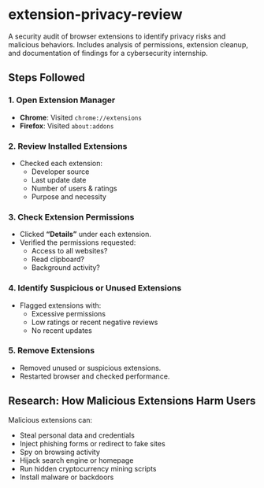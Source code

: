 # extension-privacy-review
A security audit of browser extensions to identify privacy risks and malicious behaviors. Includes analysis of permissions, extension cleanup, and documentation of findings for a cybersecurity internship.

## Steps Followed

### 1. Open Extension Manager
- **Chrome**: Visited `chrome://extensions`
- **Firefox**: Visited `about:addons`

### 2. Review Installed Extensions
- Checked each extension:
  - Developer source
  - Last update date
  - Number of users & ratings
  - Purpose and necessity

### 3. Check Extension Permissions
- Clicked **“Details”** under each extension.
- Verified the permissions requested:
  - Access to all websites?
  - Read clipboard?
  - Background activity?

### 4. Identify Suspicious or Unused Extensions
- Flagged extensions with:
  - Excessive permissions
  - Low ratings or recent negative reviews
  - No recent updates

### 5. Remove Extensions
- Removed unused or suspicious extensions.
- Restarted browser and checked performance.

## Research: How Malicious Extensions Harm Users

Malicious extensions can:
- Steal personal data and credentials
- Inject phishing forms or redirect to fake sites
- Spy on browsing activity
- Hijack search engine or homepage
- Run hidden cryptocurrency mining scripts
- Install malware or backdoors
